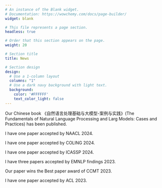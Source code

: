 ```yaml
---
# An instance of the Blank widget.
# Documentation: https://wowchemy.com/docs/page-builder/
widget: blank

# This file represents a page section.
headless: true

# Order that this section appears on the page.
weight: 20

# Section title
title: News

# Section design
design:
  # Use a 1-column layout
  columns: "1"
  # Use a dark navy background with light text.
  background:
    color: '#FFFFFF'
    text_color_light: false
---
```

Our Chinese book 《自然语言处理基础与大模型-案例与实践》(The Fundamentals of Natural Language Processing and Larg Models: Cases and Practices) has been published.

I have one paper accepted by NAACL 2024.

I have one paper accepted by COLING 2024.

I have one paper accepted by ICASSP 2024.

I have three papers accepted by EMNLP findings 2023.

Our paper wins the Best paper award of CCMT 2023.

I have one paper accepted by ACL 2023.

